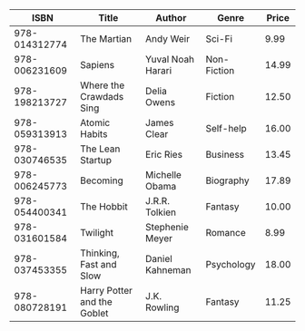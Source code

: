 | ISBN         | Title                        | Author              | Genre         | Price |
|--------------|------------------------------|----------------------|---------------|-------|
| 978-014312774 | The Martian                 | Andy Weir            | Sci-Fi        | 9.99  |
| 978-006231609 | Sapiens                     | Yuval Noah Harari    | Non-Fiction   | 14.99 |
| 978-198213727 | Where the Crawdads Sing     | Delia Owens          | Fiction       | 12.50 |
| 978-059313913 | Atomic Habits               | James Clear          | Self-help     | 16.00 |
| 978-030746535 | The Lean Startup            | Eric Ries            | Business      | 13.45 |
| 978-006245773 | Becoming                    | Michelle Obama       | Biography     | 17.89 |
| 978-054400341 | The Hobbit                  | J.R.R. Tolkien       | Fantasy       | 10.00 |
| 978-031601584 | Twilight                    | Stephenie Meyer      | Romance       | 8.99  |
| 978-037453355 | Thinking, Fast and Slow     | Daniel Kahneman      | Psychology    | 18.00 |
| 978-080728191 | Harry Potter and the Goblet | J.K. Rowling         | Fantasy       | 11.25 |
